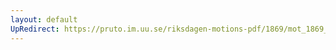 ```yaml
---
layout: default
UpRedirect: https://pruto.im.uu.se/riksdagen-motions-pdf/1869/mot_1869__ak__104/mot_1869__ak__104-001.pdf
---
```

